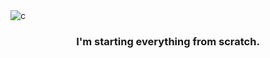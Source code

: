 <img src="https://i.imgur.com/4oBsydr.png" alt="c"/>
<h3 align="center">I'm starting everything from scratch.</h3>
